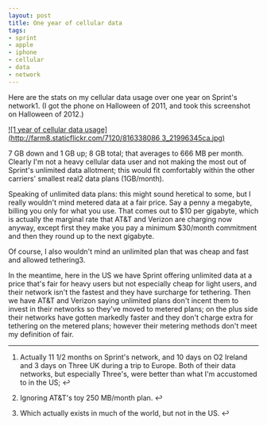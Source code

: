 ```yaml
---
layout: post
title: One year of cellular data
tags:
- sprint
- apple
- iphone
- cellular
- data
- network
---
```

Here are the stats on my cellular data usage over one year on Sprint's
network1. (I got the phone on Halloween of 2011, and took this screenshot on
Halloween of 2012.)

[![1 year of cellular data usage](http://farm8.staticflickr.com/7120/816338086
3_21996345ca.jpg)](http://www.flickr.com/photos/67861147@N00/8163380863)

7 GB down and 1 GB up; 8 GB total; that averages to 666 MB per month. Clearly
I'm not a heavy cellular data user and not making the most out of Sprint's
unlimited data allotment; this would fit comfortably within the other
carriers' smallest real2 data plans (1GB/month).

Speaking of unlimited data plans: this might sound heretical to some, but I
really wouldn't mind metered data at a fair price. Say a penny a megabyte,
billing you only for what you use. That comes out to $10 per gigabyte, which
is actually the marginal rate that AT&T and Verizon are charging now anyway,
except first they make you pay a minimum $30/month commitment and then they
round up to the next gigabyte.

Of course, I also wouldn't mind an unlimited plan that was cheap and fast and
allowed tethering3.

In the meantime, here in the US we have Sprint offering unlimited data at a
price that's fair for heavy users but not especially cheap for light users,
and their network isn't the fastest and they have surcharge for tethering.
Then we have AT&T and Verizon saying unlimited plans don't incent them to
invest in their networks so they've moved to metered plans; on the plus side
their networks have gotten markedly faster and they don't charge extra for
tethering on the metered plans; however their metering methods don't meet my
definition of fair.

* * *

  1. Actually 11 1/2 months on Sprint's network, and 10 days on O2 Ireland and 3 days on Three UK during a trip to Europe. Both of their data networks, but especially Three's, were better than what I'm accustomed to in the US; ↩

  2. Ignoring AT&T's toy 250 MB/month plan. ↩

  3. Which actually exists in much of the world, but not in the US. ↩

